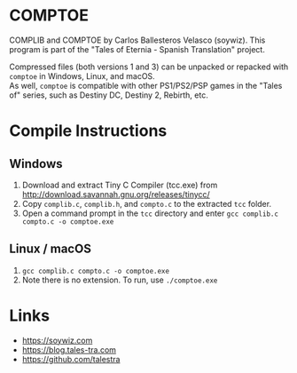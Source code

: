 # COMPTOE
COMPLIB and COMPTOE by Carlos Ballesteros Velasco (soywiz).
This program is part of the "Tales of Eternia - Spanish Translation" project.

Compressed files (both versions 1 and 3) can be unpacked or repacked with `comptoe` in Windows, Linux, and macOS.  
As well, `comptoe` is compatible with other PS1/PS2/PSP games in the "Tales of" series, such as Destiny DC, Destiny 2, Rebirth, etc.  

# Compile Instructions

## Windows
1. Download and extract Tiny C Compiler (tcc.exe) from http://download.savannah.gnu.org/releases/tinycc/
2. Copy `complib.c`, `complib.h`, and `compto.c` to the extracted `tcc` folder.
3. Open a command prompt in the `tcc` directory and enter `gcc complib.c compto.c -o comptoe.exe`

## Linux / macOS
1. `gcc complib.c compto.c -o comptoe.exe`
2. Note there is no extension.  To run, use `./comptoe.exe`

# Links
- https://soywiz.com
- https://blog.tales-tra.com
- https://github.com/talestra
